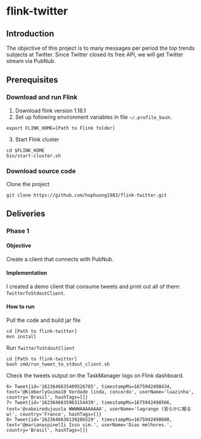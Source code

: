 # flink-twitter
## Introduction
The objective of this project is to many messages per period the top trends subjects at Twitter. Since Twitter closed its free API, we will get Twitter stream via PubNub.

## Prerequisites
### Download and run Flink
1. Download flink version 1.16.1
2. Set up following environment variables in file `~/.profile_bash`.
```
export FLINK_HOME=[Path to Flink folder]
```
3. Start Flink cluster
```
cd $FLINK_HOME
bin/start-cluster.sh
```
### Download source code
Clone the project
```
git clone https://github.com/hophuong1983/flink-twitter.git
```
## Deliveries
### Phase 1
#### Objective
Create a client that connects with PubNub.
#### Implementation
I created a demo client that consume tweets and print out all of them: `TwitterToStdoutClient`. 
#### How to run
Pull the code and build jar file
```
cd [Path to flink-twitter]
mvn install
```
Run `TwitterToStdoutClient`
```
cd [Path to flink-twitter]
bash cmd/run_tweet_to_stdout_client.sh 
```
Check the tweets output on the TaskManager logs on Flink dashboard.
```
6> Tweet{id='1623646635409526785', timestampMs=1675942498434, text='@KimberlyGuima10 Verdade linda, concordo', userName='luazinha', country='Brasil', hashTags=[]}
7> Tweet{id='1623646635963154439', timestampMs=1675942498566, text='@vaboiredujuusla WWWWAAAAAAAA', userName='lagrange (安らかに眠るw)', country='France', hashTags=[]}
8> Tweet{id='1623646636139286529', timestampMs=1675942498608, text='@marianaspinelIi Isso sim.', userName='Dias melhores.', country='Brasil', hashTags=[]}
```